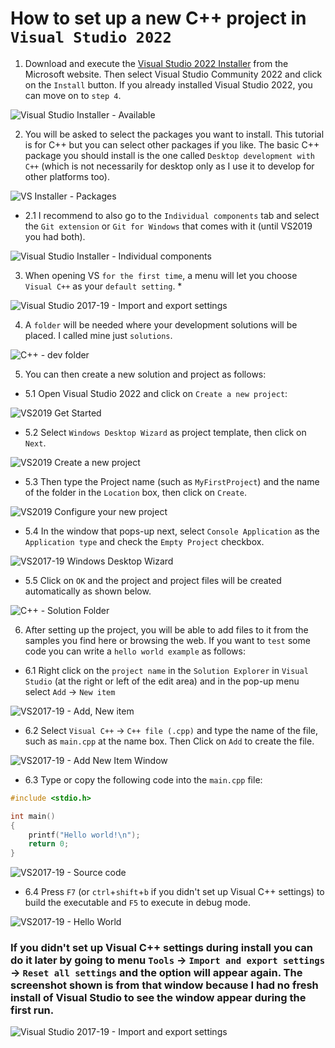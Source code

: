 # How to set up a new C++ project in `Visual Studio 2022`

1. Download and execute the [Visual Studio 2022 Installer](https://visualstudio.microsoft.com/vs/community/) from the Microsoft website. Then select Visual Studio Community 2022 and click on the `Install` button. If you already installed Visual Studio 2022, you can move on to `step 4`.

![Visual Studio Installer - Available](https://github.com/asm128/hdtree/assets/26621255/9ba87843-f8fa-4f70-ab8b-dbbc4c8e9efc)

2. You will be asked to select the packages you want to install. This tutorial is for C++ but you can select other packages if you like. The basic C++ package you should install is the one called `Desktop development with C++` (which is not necessarily for desktop only as I use it to develop for other platforms too).

![VS Installer - Packages](https://github.com/asm128/hdtree/assets/26621255/98171a10-7667-476e-a988-39f4cbcce5c1)

- 2.1 I recommend to also go to the `Individual components` tab and select the `Git extension` or `Git for Windows` that comes with it (until VS2019 you had both).

![Visual Studio Installer - Individual components](https://github.com/asm128/hdtree/assets/26621255/d7a5b714-09d7-48ef-b1a3-fdb32bcb7109)

3. When opening VS `for the first time`, a menu will let you choose `Visual C++` as your `default setting`. *

![Visual Studio 2017-19 - Import and export settings](https://github.com/asm128/hdtree/assets/26621255/29fb6ada-1730-4248-8d99-22f4c9b1b25c)

4. A `folder` will be needed where your development solutions will be placed. I called mine just `solutions`.

![C++ - dev folder](https://github.com/asm128/hdtree/assets/26621255/4be97e35-4cc5-4d69-9670-eb4467e4ada1)

5. You can then create a new solution and project as follows:

- 5.1 Open Visual Studio 2022 and click on `Create a new project`:

![VS2019 Get Started](https://github.com/asm128/hdtree/assets/26621255/96730941-675f-4f4f-a2d0-40a87e2ae122)

- 5.2 Select `Windows Desktop Wizard` as project template, then click on `Next`. 

![VS2019 Create a new project](https://github.com/asm128/hdtree/assets/26621255/28183e10-1912-4db6-9dc1-8e8187ecdc27)

- 5.3 Then type the Project name (such as `MyFirstProject`) and the name of the folder in the `Location` box, then click on `Create`. 

![VS2019 Configure your new project](https://github.com/asm128/hdtree/assets/26621255/308883bb-630a-4d71-ac47-db5fb94d53a9)

- 5.4 In the window that pops-up next, select `Console Application` as the `Application type` and check the `Empty Project` checkbox.

![VS2017-19 Windows Desktop Wizard](https://github.com/asm128/hdtree/assets/26621255/b4abad12-5380-4d5b-8eea-4bc2373b0422)

- 5.5 Click on `OK` and the project and project files will be created automatically as shown below.

![C++ - Solution Folder](https://github.com/asm128/hdtree/assets/26621255/109aae71-cc8c-4f1f-ad9b-c1cdc84b0bdc)

6. After setting up the project, you will be able to add files to it from the samples you find here or browsing the web. If you want to `test` some code you can write a `hello world example` as follows:

- 6.1 Right click on the `project name` in the `Solution Explorer` in `Visual Studio` (at the right or left of the edit area) and in the pop-up menu select `Add` -> `New item`

![VS2017-19 - Add, New item](https://github.com/asm128/hdtree/assets/26621255/cd232830-5638-4277-86c9-d57de8215c39)

- 6.2 Select `Visual C++` -> `C++ file (.cpp)` and type the name of the file, such as `main.cpp` at the name box. Then Click on `Add` to create the file.

![VS2017-19 - Add New Item Window](https://github.com/asm128/hdtree/assets/26621255/bbfba0fe-748e-4203-9d9e-fe336c5b6b2b)

- 6.3 Type or copy the following code into the `main.cpp` file:

```cpp
#include <stdio.h>

int main()
{
    printf("Hello world!\n");
    return 0;
}
```

![VS2017-19 - Source code](https://github.com/asm128/hdtree/assets/26621255/056e2787-1569-4f70-b16c-e2bb80449902)

- 6.4 Press `F7` (or `ctrl`+`shift`+`b` if you didn't set up Visual C++ settings) to build the executable and `F5` to execute in debug mode. 

![VS2017-19 - Hello World](https://github.com/asm128/hdtree/assets/26621255/0e3d8b0b-7d55-451a-84a8-a520685f68a7)

### If you didn't set up Visual C++ settings during install you can do it later by going to menu `Tools` -> `Import and export settings` -> `Reset all settings` and the option will appear again. The screenshot shown is from that window because I had no fresh install of Visual Studio to see the window appear during the first run. 

![Visual Studio 2017-19 - Import and export settings](https://github.com/asm128/hdtree/assets/26621255/9edc33bc-d1a1-45f6-b9f7-1e2dc05e65e0)
